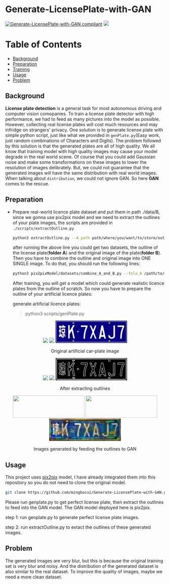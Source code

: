 # Generate-LicensePlate-with-GAN

[![Generate-LicensePlate-with-GAN compliant](https://img.shields.io/badge/FakePlate-v1.0-blue.svg)](https://github.com/mingbocui/Generate-LicensePlate-with-GAN)
![](https://img.shields.io/badge/frame-pytorch-orange.svg)



# Table of Contents

- [Background](#background)
- [Preparation](#preparation)
- [Training](#training)
- [Usage](#usage)
- [Problem](#problem)

## Background

**License plate detection** is a general task for most autonomous driving and computer vision comopanies. To train a license plate detector with high performance, we had to feed as many pictures into the model as possible. However, collecting real license plates will cost much resources and may infridge on strangers' privacy. One solution is to generate license plate with simple python script, just like what we provided in `genPlate.py`(Easy work, just random combinations of Characters and Digits). The problem followed by this solution is that the generated plates are all of high quality. We all know that training model with high quality images may cause your model degrade in the real world scene. Of course that you could add Gaussian noise and make some transformations on these images to lower the resolution of images delibrately. But, we could not guarantee that the generated images will have the same distribution with real world images. When talking about `distribution`, we could not ignore GAN. So here **GAN** comes to the rescue.

## Preparation
- Prepare real-world licence plate dataset and put them in path ./data/B, since we gonna use pix2pix model and we need to extract the outlines of your plate images, the scripts are provided in `./scripts/extractOutline.py`

  ```bash
  python3 extractOutline.py --A_path path/where/you/want/to/store/outlines --B_path path/stored/original/car-plate/images
  ```
  after running the above line you could get two datasets, the outline of the license plate(**folder A**) and the original image of the    plate(**folder B**). Then you have to combine the outline and original image into ONE SINGLE image. To do that, you should run the following lines:
  
  ```bash
  python3 pix2pixModel/datasets/combine_A_and_B.py --fola_A /path/to/your/outline --fola_B /path/to/your/original_image --fold_AB /path/to/store/combined/image
  ```
  
  After training, you will get a model which could generate realistic licence plates from the outline of scratch. So now you have to prepare the outline of your artificial licence plates:
  
  generate artificial licence plates: 
  > python3 scripts/genPlate.py  
 

<p align="center">
  <img src="GeneratedPlateSamples/0001-贵YE6JFV.jpg"/>
  <img src="GeneratedPlateSamples/0006-京D50UJ9.jpg"/>
  <img src="GeneratedPlateSamples/0009-琼K7XAJ7.jpg"/>
</p>
<p align="center">Original artificial car-plate image</p>

<p align="center">
  <img src="outlinesOfGeneratedImages/0001-贵YE6JFV.jpg"/>
  <img src="outlinesOfGeneratedImages/0006-京D50UJ9.jpg"/>
  <img src="outlinesOfGeneratedImages/0009-琼K7XAJ7.jpg"/>
</p>
<p align="center">After extracting outlines</p>

<p align="center">
  <img width="226" height="70" src="ImagesGeneratedByGAN/0001-贵YE6JFV_fake.png"/>
  <img width="226" height="70" src="ImagesGeneratedByGAN/0006-京D50UJ9_fake.png"/>
  <img width="226" height="70" src="ImagesGeneratedByGAN/0009-琼K7XAJ7_fake.png"/>
</p>
<p align="center">Images generated by feeding the outlines to GAN</p>

## Usage

This project uses [pix2pix](https://github.com/junyanz/pytorch-CycleGAN-and-pix2pix) model, I have already integrated them into this repository so you do not need to clone the original model.

```bash
git clone https://github.com/mingbocui/Generate-LicensePlate-with-GAN.git
```
Please run genplate.py to get perfect license plate, then extract the outlines to feed into the GAN model. The GAN model deployed here is pix2pix.

step 1: run genplate.py to generate perfect license plate images. 

step 2: run extractOutline.py to extact the outlines of these generated images.

## Problem
The generated images are very blur, but this is because the original training set is very blur and noisy. And the distribution of the generated dataset is also similar to the real dataset. To improve the quality of images, maybe we need a more clean dataset.

